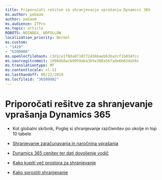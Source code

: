 ```yaml
---
title: Priporočati rešitve za shranjevanje vprašanja Dynamics 365
ms.author: pebaum
author: pebaum
ms.audience: ITPro
ms.topic: article
ROBOTS: NOINDEX, NOFOLLOW
localization_priority: Normal
ms.custom:
- "1429"
- "6200006"
ms.openlocfilehash: c3d1ce1f0da0710772456baeb63ba2cf1b834fcc
ms.sourcegitcommit: 1d98db8acb9959aba3b5e308a567ade6b62da56c
ms.translationtype: MT
ms.contentlocale: sl-SI
ms.lasthandoff: 08/22/2019
ms.locfileid: "36509882"
---
```

# <a name="recommend-solutions-for-dynamics-365-storage-issues"></a>Priporočati rešitve za shranjevanje vprašanja Dynamics 365

* Kot globalni skrbnik, Poglej si shranjevanje razčlenitev po okolje in top 10 tabele

* [Shranjevanje zaračunavanja in naročnina vprašanja](https://docs.microsoft.com/dynamics365/customer-engagement/admin/contact-information-microsoft-dynamics-365-online-billing-support)

* [Dynamics 365 cenitev ter dati dovoljenje vodič](https://dynamics.microsoft.com/pricing/)

* [Kako kupiti več prostora za shranjevanje](https://docs.microsoft.com/dynamics365/customer-engagement/admin/manage-storage#add-storage-to-dynamics-365-online)

* [Kako sprostiti shranjevanje](https://docs.microsoft.com/dynamics365/customer-engagement/admin/free-storage-space)
